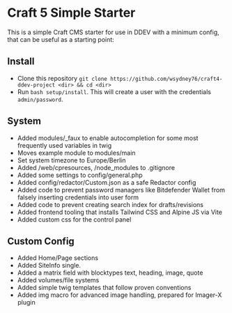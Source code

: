 # Craft 5 Simple Starter

This is a simple Craft CMS starter for use in DDEV with a minimum config, that can be useful as a starting point:

## Install

* Clone this repository `git clone https://github.com/wsydney76/craft4-ddev-project <dir> && cd <dir>`
* Run `bash setup/install`. This will create a user with the credentials `admin/password`.

## System

* Added modules/_faux to enable autocompletion for some most frequently used variables in twig
* Moves example module to modules/main
* Set system timezone to Europe/Berlin
* Added /web/cpresources, /node_modules to .gitignore
* Added some settings to config/general.php
* Added config/redactor/Custom.json as a safe Redactor config
* Added code to prevent password managers like Bitdefender Wallet from falsely inserting credentials into user form
* Added code to prevent creating search index for drafts/revisions
* Added frontend tooling that installs Tailwind CSS and Alpine JS via Vite
* Added custom css for the control panel

## Custom Config

* Added Home/Page sections
* Added SiteInfo single.
* Added a matrix field with blocktypes text, heading, image, quote
* Added volumes/file systems
* Added simple twig templates that follow proven conventions
* Added img macro for advanced image handling, prepared for Imager-X plugin
